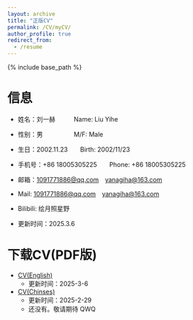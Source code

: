```yaml
---
layout: archive
title: "正版CV"
permalink: /CV/myCV/
author_profile: true
redirect_from:
  - /resume
---
```


{% include base_path %}

<script>
    var sWord = prompt("这个可不能轻易给你看哦", "请输入密码嗷");
    var password = "edministrator";
    var isCancle = false;
    while(sWord != password){
        if(sWord == null){
            isCancle = true;
            break;
        }
        else{
            sWord = prompt("真的不能轻易给你看哦", "密码到底是多少呢？");
        }
    }
    if(!isCancle){
        alert("欢迎光临！");
    }
    else{
        location.replace("about:blank");
        window.close();
    }
</script>

信息
=====
* 姓名：刘一赫&emsp;&emsp;&emsp;Name: Liu Yihe
* 性别：男&emsp;&emsp;&emsp;&emsp;&emsp;M/F: Male
* 生日：2002.11.23&emsp;&emsp;Birth: 2002/11/23
* 手机号：+86 18005305225&emsp;&emsp;Phone: +86 18005305225
* 邮箱：1091771886@qq.com&emsp;yanagiha@163.com
* Mail: 1091771886@qq.com&emsp;yanagiha@163.com
* Bilibili: 绘月照星野

* 更新时间：2025.3.6

下载CV(PDF版)
=====
* <a href="/files/CV1(English)_20250306.pdf" target="_blank">CV(English)</a>
  * 更新时间：2025-3-6
* <a href="/files/CV1(Chinese)_20250229.pdf" target="_blank">CV(Chinses)</a>
  * 更新时间：2025-2-29
  * 还没有。敬请期待 QWQ

